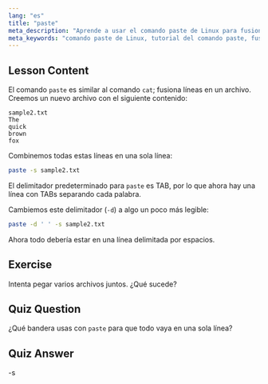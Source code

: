 ```yaml
---
lang: "es"
title: "paste"
meta_description: "Aprende a usar el comando paste de Linux para fusionar líneas de archivos. Descubre delimitadores y combina archivos con este tutorial esencial del comando Linux."
meta_keywords: "comando paste de Linux, tutorial del comando paste, fusionar líneas de archivos, comandos de Linux, Linux para principiantes, guía de Linux"
---
```


## Lesson Content

El comando `paste` es similar al comando `cat`; fusiona líneas en un archivo. Creemos un nuevo archivo con el siguiente contenido:

```
sample2.txt
The
quick
brown
fox
```

Combinemos todas estas líneas en una sola línea:

```bash
paste -s sample2.txt
```

El delimitador predeterminado para `paste` es TAB, por lo que ahora hay una línea con TABs separando cada palabra.

Cambiemos este delimitador (`-d`) a algo un poco más legible:

```bash
paste -d ' ' -s sample2.txt
```

Ahora todo debería estar en una línea delimitada por espacios.

## Exercise

Intenta pegar varios archivos juntos. ¿Qué sucede?

## Quiz Question

¿Qué bandera usas con `paste` para que todo vaya en una sola línea?

## Quiz Answer

-s
